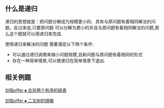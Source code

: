 ## 什么是递归

递归的思想就是：把问题分解成为规模更小的、具有与原问题有着相同解法的问题。反过来说,只要原问题 可以分解为更小的并且与原问题有着相同解法的问题,那么这个题就可以用递归来完成.

使用递归来解决的问题 需要满足以下两个条件:

- 可以通过递归调用来缩小问题规模,且新问题与原问题有着相同的形式
- 存在一种简单情景,可以使递归在简单情景下退出.

## 相关例题

[剑指offer ⦁ 合并两个有序的链表](../剑指offer/src/18_合并两个有序的链表/mergeSortedList.cc)

[剑指offer ⦁ 二叉树的镜像](../剑指offer/src/20_二叉树镜像/mirrorTree.cc)
